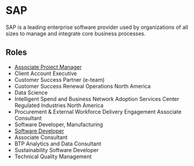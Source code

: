 # SAP

SAP is a leading enterprise software provider used by organizations of all sizes to manage and integrate core business processes.

## Roles

- [Associate Project Manager](../roles/2023_01_SAP_ASSOCIATE_PROJECT_MANAGER.md)
- Client Account Executive
- Customer Success Partner (e-team) 
- Customer Success Renewal Operations North America
- Data Science
- Intelligent Spend and Business Network Adoption Services Center Regulated Industries North America
- Procurement & External Workforce Delivery Engagement Associate Consultant
- Software Developer, Manufacturing
- [Software Developer](../roles/2023_01_SAP_SOFTWARE_DEVELOPER.md)
- Associate Consultant
- BTP Analytics and Data Consultant
- Sustainability Software Developer
- Technical Quality Management
